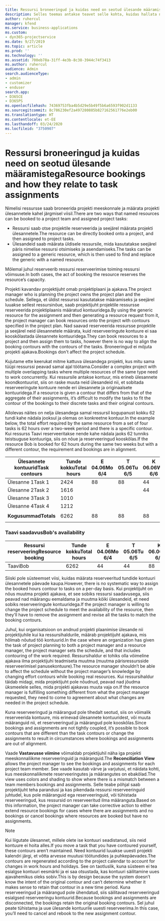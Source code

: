 ```yaml
---
title: Ressursi broneeringud ja kuidas need on seotud ülesande määramistega
description: Selles teemas antakse teavet selle kohta, kuidas hallata nimega ressursse, ressursside broneerimist ja ülesande määramist ning seda, kuidas need üksteisega seotud on.
author: ruhercul
manager: kfend
ms.service: business-applications
ms.custom:
- dyn365-projectservice
ms.date: 9/27/2019
ms.topic: article
ms.prod: ''
ms.technology: ''
ms.assetid: 700eb78a-31ff-4e3b-8c38-3944c74f3413
ms.author: ruhercul
audience: Admin
search.audienceType:
- admin
- customizer
- enduser
search.app:
- D365CE
- D365PS
ms.openlocfilehash: 74369753fba4b5d29e5b49f5b6a6593f902d1133
ms.sourcegitcommit: 8c786230ef2a497280885b827162561776e2eb00
ms.translationtype: HT
ms.contentlocale: et-EE
ms.lasthandoff: 03/24/2020
ms.locfileid: "3750907"
---
```

# <a name="resource-bookings-and-how-they-relate-to-task-assignments"></a><span data-ttu-id="6f799-103">Ressursi broneeringud ja kuidas need on seotud ülesande määramistega</span><span class="sxs-lookup"><span data-stu-id="6f799-103">Resource bookings and how they relate to task assignments</span></span>


<span data-ttu-id="6f799-104">Nimelisi ressursse saab broneerida projekti meeskonnale ja määrata projekti ülesannetele kahel järgmisel viisil.</span><span class="sxs-lookup"><span data-stu-id="6f799-104">There are two ways that named resources can be booked to a project team and assigned project tasks:</span></span>

- <span data-ttu-id="6f799-105">Ressursi saab otse projektile reserveerida ja seejärel määrata projekti ülesannetele.</span><span class="sxs-lookup"><span data-stu-id="6f799-105">The resource can be directly booked onto a project, and then assigned to project tasks.</span></span>
- <span data-ttu-id="6f799-106">Ülesandeid saab määrata üldisele ressursile, mida kasutatakse seejärel päris nimelise ressursi otsimiseks ja asendamiseks.</span><span class="sxs-lookup"><span data-stu-id="6f799-106">The tasks can be assigned to a generic resource, which is then used to find and replace the generic with a named resource.</span></span> 

<span data-ttu-id="6f799-107">Mõlemal juhul reserveerib ressursi reserveerimise toiming ressursi võimsuse.</span><span class="sxs-lookup"><span data-stu-id="6f799-107">In both cases, the act of booking the resource reserves the resource’s capacity.</span></span>

<span data-ttu-id="6f799-108">Projekti kavandav projektijuht omab projektiplaani ja ajakava.</span><span class="sxs-lookup"><span data-stu-id="6f799-108">The project manager who is planning the project owns the project plan and the schedule.</span></span> <span data-ttu-id="6f799-109">Sellega, et üldist ressurssi kasutatakse määramiseks ja seejärel luuakse sellest ressursinõue, saab projektijuht projektile ressursse reserveerida projektiplaanis määratud kontuuridega.</span><span class="sxs-lookup"><span data-stu-id="6f799-109">By using the generic resource for the assignment and then generating a resource request from it, the project manager can book resources onto the project with contours specified in the project plan.</span></span> <span data-ttu-id="6f799-110">Nad saavad reserveerida ressursse projektile ja seejärel neid ülesannetele määrata, kuid reserveeringute kontuure ei saa kooskõlastada ülesannete kontuuridega.</span><span class="sxs-lookup"><span data-stu-id="6f799-110">They can book resources to a project and then assign them to tasks, however there is no way to align the booking contours with the contours of the tasks.</span></span> <span data-ttu-id="6f799-111">Broneeringud ei mõjuta projekti ajakava.</span><span class="sxs-lookup"><span data-stu-id="6f799-111">Bookings don't affect the project schedule.</span></span>

<span data-ttu-id="6f799-112">Kujutame ette keerukat mitme kattuva ülesandega projekti, kus mitu sama tüüpi ressurssi peavad samal ajal töötama.</span><span class="sxs-lookup"><span data-stu-id="6f799-112">Consider a complex project with multiple overlapping tasks where multiple resources of the same type need to work concurrently.</span></span> <span data-ttu-id="6f799-113">Kui ressursile antakse kontuur, mis erineb ülesannete koondkontuurist, siis on raske muuta neid ülesandeid nii, et sobitada reserveeringute kontuure nende eri ülesannete ja originaalsete kontuuridega.</span><span class="sxs-lookup"><span data-stu-id="6f799-113">If a resource is given a contour that differs from that of the aggregate of their assignments, it’s difficult to modify the tasks to fit the contour of the bookings to their discrete tasks and their original contours.</span></span>

<span data-ttu-id="6f799-114">Allolevas näites on nelja ülesandega samal ressursil kogupanust kokku 62 tundi kahe nädala jooksul ja olemas on konkreetne kontuur.</span><span class="sxs-lookup"><span data-stu-id="6f799-114">In the example below, the total effort required by the same resource from a set of four tasks is 62 hours over a two-week period and there is a specific contour.</span></span> <span data-ttu-id="6f799-115">Kui ressurss Taavi reserveeritakse nende kahe nädala jaoks 62 tunniks teistsuguse kontuuriga, siis on nõue ja reserveeringud kooskõlas.</span><span class="sxs-lookup"><span data-stu-id="6f799-115">If the resource Bob is booked for 62 hours during the same two weeks but with a different contour, the requirement and bookings are in alignment.</span></span>

| <span data-ttu-id="6f799-116">**Ülesannete kontuurid**</span><span class="sxs-lookup"><span data-stu-id="6f799-116">**Task contours**</span></span>    | <span data-ttu-id="6f799-117">**Tunde kokku**</span><span class="sxs-lookup"><span data-stu-id="6f799-117">**Total hours**</span></span> | <span data-ttu-id="6f799-118">E 04.06</span><span class="sxs-lookup"><span data-stu-id="6f799-118">Mo 6/4</span></span> | <span data-ttu-id="6f799-119">T 05.06</span><span class="sxs-lookup"><span data-stu-id="6f799-119">Tu 6/5</span></span> | <span data-ttu-id="6f799-120">K 06.06</span><span class="sxs-lookup"><span data-stu-id="6f799-120">We 6/6</span></span> | <span data-ttu-id="6f799-121">N 07.06</span><span class="sxs-lookup"><span data-stu-id="6f799-121">Th 6/7</span></span> | <span data-ttu-id="6f799-122">R 08.06</span><span class="sxs-lookup"><span data-stu-id="6f799-122">Fr 6/8</span></span> | <span data-ttu-id="6f799-123">L 09.06</span><span class="sxs-lookup"><span data-stu-id="6f799-123">Sa 6/9</span></span> | <span data-ttu-id="6f799-124">P 10.06</span><span class="sxs-lookup"><span data-stu-id="6f799-124">Su 6/10</span></span> | <span data-ttu-id="6f799-125">E 11.06</span><span class="sxs-lookup"><span data-stu-id="6f799-125">Mo 6/11</span></span> | <span data-ttu-id="6f799-126">T 12.06</span><span class="sxs-lookup"><span data-stu-id="6f799-126">Tu 6/12</span></span> | <span data-ttu-id="6f799-127">K 13.06</span><span class="sxs-lookup"><span data-stu-id="6f799-127">We 6/13</span></span> | <span data-ttu-id="6f799-128">N 14.06</span><span class="sxs-lookup"><span data-stu-id="6f799-128">Th 6/14</span></span> | <span data-ttu-id="6f799-129">R 15.06</span><span class="sxs-lookup"><span data-stu-id="6f799-129">Fr 6/15</span></span> |
|----------------------|-----------------|--------|--------|--------|--------|--------|--------|---------|---------|---------|---------|---------|---------|
| <span data-ttu-id="6f799-130">Ülesanne 1</span><span class="sxs-lookup"><span data-stu-id="6f799-130">Task 1</span></span>               | <span data-ttu-id="6f799-131">24</span><span class="sxs-lookup"><span data-stu-id="6f799-131">24</span></span>              | <span data-ttu-id="6f799-132">8</span><span class="sxs-lookup"><span data-stu-id="6f799-132">8</span></span>      | <span data-ttu-id="6f799-133">8</span><span class="sxs-lookup"><span data-stu-id="6f799-133">8</span></span>      | <span data-ttu-id="6f799-134">4</span><span class="sxs-lookup"><span data-stu-id="6f799-134">4</span></span>      |        |        |        |         |         |         | <span data-ttu-id="6f799-135">4</span><span class="sxs-lookup"><span data-stu-id="6f799-135">4</span></span>       |         |         |
| <span data-ttu-id="6f799-136">Ülesanne 2</span><span class="sxs-lookup"><span data-stu-id="6f799-136">Task 2</span></span>               | <span data-ttu-id="6f799-137">16</span><span class="sxs-lookup"><span data-stu-id="6f799-137">16</span></span>              |        |        | <span data-ttu-id="6f799-138">4</span><span class="sxs-lookup"><span data-stu-id="6f799-138">4</span></span>      | <span data-ttu-id="6f799-139">4</span><span class="sxs-lookup"><span data-stu-id="6f799-139">4</span></span>      |        |        |         | <span data-ttu-id="6f799-140">8</span><span class="sxs-lookup"><span data-stu-id="6f799-140">8</span></span>       |         |         |         |         |
| <span data-ttu-id="6f799-141">Ülesanne 3</span><span class="sxs-lookup"><span data-stu-id="6f799-141">Task 3</span></span>               | <span data-ttu-id="6f799-142">10</span><span class="sxs-lookup"><span data-stu-id="6f799-142">10</span></span>              |        |        |        |        | <span data-ttu-id="6f799-143">4</span><span class="sxs-lookup"><span data-stu-id="6f799-143">4</span></span>      |        |         |         | <span data-ttu-id="6f799-144">4</span><span class="sxs-lookup"><span data-stu-id="6f799-144">4</span></span>       |         | <span data-ttu-id="6f799-145">2</span><span class="sxs-lookup"><span data-stu-id="6f799-145">2</span></span>       |         |
| <span data-ttu-id="6f799-146">Ülesanne 4</span><span class="sxs-lookup"><span data-stu-id="6f799-146">Task 4</span></span>               | <span data-ttu-id="6f799-147">12</span><span class="sxs-lookup"><span data-stu-id="6f799-147">12</span></span>              |        |        |        |        |        |        |         |         |         | <span data-ttu-id="6f799-148">4</span><span class="sxs-lookup"><span data-stu-id="6f799-148">4</span></span>       |         | <span data-ttu-id="6f799-149">8</span><span class="sxs-lookup"><span data-stu-id="6f799-149">8</span></span>       |
|                      |                 |        |        |        |        |        |        |         |         |         |         |         |         |
| <span data-ttu-id="6f799-150">**Kogusummad**</span><span class="sxs-lookup"><span data-stu-id="6f799-150">**Totals**</span></span>           | <span data-ttu-id="6f799-151">62</span><span class="sxs-lookup"><span data-stu-id="6f799-151">62</span></span>              | <span data-ttu-id="6f799-152">8</span><span class="sxs-lookup"><span data-stu-id="6f799-152">8</span></span>      | <span data-ttu-id="6f799-153">8</span><span class="sxs-lookup"><span data-stu-id="6f799-153">8</span></span>      | <span data-ttu-id="6f799-154">8</span><span class="sxs-lookup"><span data-stu-id="6f799-154">8</span></span>      | <span data-ttu-id="6f799-155">4</span><span class="sxs-lookup"><span data-stu-id="6f799-155">4</span></span>      | <span data-ttu-id="6f799-156">4</span><span class="sxs-lookup"><span data-stu-id="6f799-156">4</span></span>      |        |         | <span data-ttu-id="6f799-157">8</span><span class="sxs-lookup"><span data-stu-id="6f799-157">8</span></span>       | <span data-ttu-id="6f799-158">4</span><span class="sxs-lookup"><span data-stu-id="6f799-158">4</span></span>       | <span data-ttu-id="6f799-159">8</span><span class="sxs-lookup"><span data-stu-id="6f799-159">8</span></span>       | <span data-ttu-id="6f799-160">2</span><span class="sxs-lookup"><span data-stu-id="6f799-160">2</span></span>       | <span data-ttu-id="6f799-161">8</span><span class="sxs-lookup"><span data-stu-id="6f799-161">8</span></span>       |
|                      |                 |        |        |        |        |        |        |         |         |         |         |

### <a name="bobs-availability"></a><span data-ttu-id="6f799-162">Taavi saadavus</span><span class="sxs-lookup"><span data-stu-id="6f799-162">Bob's availability</span></span>
| <span data-ttu-id="6f799-163">**Ressursi reserveering**</span><span class="sxs-lookup"><span data-stu-id="6f799-163">**Resource   booking**</span></span> | <span data-ttu-id="6f799-164">**Tunde kokku**</span><span class="sxs-lookup"><span data-stu-id="6f799-164">**Total hours**</span></span> | <span data-ttu-id="6f799-165">E 04.06</span><span class="sxs-lookup"><span data-stu-id="6f799-165">Mo 6/4</span></span> | <span data-ttu-id="6f799-166">T 05.06</span><span class="sxs-lookup"><span data-stu-id="6f799-166">Tu 6/5</span></span> | <span data-ttu-id="6f799-167">K 06.06</span><span class="sxs-lookup"><span data-stu-id="6f799-167">We 6/6</span></span> | <span data-ttu-id="6f799-168">N 07.06</span><span class="sxs-lookup"><span data-stu-id="6f799-168">Th 6/7</span></span> | <span data-ttu-id="6f799-169">R 08.06</span><span class="sxs-lookup"><span data-stu-id="6f799-169">Fr 6/8</span></span> | <span data-ttu-id="6f799-170">L 09.06</span><span class="sxs-lookup"><span data-stu-id="6f799-170">Sa 6/9</span></span> | <span data-ttu-id="6f799-171">P 10.06</span><span class="sxs-lookup"><span data-stu-id="6f799-171">Su 6/10</span></span> | <span data-ttu-id="6f799-172">E 11.06</span><span class="sxs-lookup"><span data-stu-id="6f799-172">Mo 6/11</span></span> | <span data-ttu-id="6f799-173">T 12.06</span><span class="sxs-lookup"><span data-stu-id="6f799-173">Tu 6/12</span></span> | <span data-ttu-id="6f799-174">K 13.06</span><span class="sxs-lookup"><span data-stu-id="6f799-174">We 6/13</span></span> | <span data-ttu-id="6f799-175">N 14.06</span><span class="sxs-lookup"><span data-stu-id="6f799-175">Th 6/14</span></span> | <span data-ttu-id="6f799-176">R 15.06</span><span class="sxs-lookup"><span data-stu-id="6f799-176">Fr 6/15</span></span> |
|------------------------|-----------------|--------|--------|--------|--------|--------|--------|---------|---------|---------|---------|---------|---------|
| <span data-ttu-id="6f799-177">Taavi</span><span class="sxs-lookup"><span data-stu-id="6f799-177">Bob</span></span>                    | <span data-ttu-id="6f799-178">62</span><span class="sxs-lookup"><span data-stu-id="6f799-178">62</span></span>              | <span data-ttu-id="6f799-179">4</span><span class="sxs-lookup"><span data-stu-id="6f799-179">4</span></span>      | <span data-ttu-id="6f799-180">4</span><span class="sxs-lookup"><span data-stu-id="6f799-180">4</span></span>      | <span data-ttu-id="6f799-181">8</span><span class="sxs-lookup"><span data-stu-id="6f799-181">8</span></span>      | <span data-ttu-id="6f799-182">8</span><span class="sxs-lookup"><span data-stu-id="6f799-182">8</span></span>      | <span data-ttu-id="6f799-183">8</span><span class="sxs-lookup"><span data-stu-id="6f799-183">8</span></span>      |        |         | <span data-ttu-id="6f799-184">4</span><span class="sxs-lookup"><span data-stu-id="6f799-184">4</span></span>       | <span data-ttu-id="6f799-185">4</span><span class="sxs-lookup"><span data-stu-id="6f799-185">4</span></span>       | <span data-ttu-id="6f799-186">8</span><span class="sxs-lookup"><span data-stu-id="6f799-186">8</span></span>       | <span data-ttu-id="6f799-187">8</span><span class="sxs-lookup"><span data-stu-id="6f799-187">8</span></span>       | <span data-ttu-id="6f799-188">6</span><span class="sxs-lookup"><span data-stu-id="6f799-188">6</span></span>       |

<span data-ttu-id="6f799-189">Siiski pole süsteemset viisi, kuidas määrata reserveeritud tundide kontuuri ülesannetele päevade kaupa.</span><span class="sxs-lookup"><span data-stu-id="6f799-189">However, there is no systematic way to assign the booked hours contour to tasks on a per-day basis.</span></span> <span data-ttu-id="6f799-190">Kui projektijuht on nõus muutma projekti ajakava, et see sobiks ressursi saadavusega, siis peavad nad määrangu eemaldama ja muutma kõiki ülesandeid, et need sobiks reserveeringute kontuuridega.</span><span class="sxs-lookup"><span data-stu-id="6f799-190">If the project manager is willing to change the project schedule to meet the availability of the resource, then they’ll have to remove the assignment and revise all the tasks to match the booking contours.</span></span>

<span data-ttu-id="6f799-191">Juhul, kui organisatsioon on andnud projekti plaanimise ülesande nii projektijuhile kui ka ressursihaldurile, määrab projektijuht ajakava, mis hõlmab nõutud töö kontuurid.</span><span class="sxs-lookup"><span data-stu-id="6f799-191">In the case where an organization has given the task of project planning to both a project manager and a resource manager, the project manager sets the schedule, and that includes contouring of the work required.</span></span> <span data-ttu-id="6f799-192">Ressursihaldur ei tohiks olla võimeline ajakava ilma projektijuhi teadmiseta muutma (muutma pärisressursside reserveerimisel panusekontuure).</span><span class="sxs-lookup"><span data-stu-id="6f799-192">The resource manager shouldn’t be able to affect the schedule without the project manager’s knowledge by changing effort contours while booking real resources.</span></span> <span data-ttu-id="6f799-193">Kui ressursihaldur täidab midagi, mida projektijuht pole nõudnud, peavad nad jõudma üksmeelele selles, mida projekti ajakavas muuta vaja on.</span><span class="sxs-lookup"><span data-stu-id="6f799-193">If the resource manager is fulfilling something different from what the project manager requested, they need to come to agreement about what changes are needed in the project schedule.</span></span>

<span data-ttu-id="6f799-194">Kuna reserveeringud ja määrangud pole tihedalt seotud, siis on võimalik reserveerida kontuure, mis erinevad ülesannete kontuuridest, või muuta määranguid nii, et reserveeringud ja määrangud pole kooskõlas.</span><span class="sxs-lookup"><span data-stu-id="6f799-194">Since bookings and assignments are not tightly coupled, it’s possible to book contours that are different than the task contours or change the assignments to result in circumstances where bookings and assignments are out of alignment.</span></span>

<span data-ttu-id="6f799-195">Vaade **Vastavusse viimine** võimaldab projektijuhil näha iga projekti meeskonnaliikme reserveeringuid ja määranguid.</span><span class="sxs-lookup"><span data-stu-id="6f799-195">The **Reconciliation View** allows the project manager to see the bookings and assignments for each project team member.</span></span> <span data-ttu-id="6f799-196">See vaade kasutab värve ja varjutusi, et näidata kohti, kus meeskonnaliikmete reserveeringutes ja määrangutes on ebakõlad.</span><span class="sxs-lookup"><span data-stu-id="6f799-196">The view uses colors and shading to show where there is a mismatch between a team members bookings and assignments.</span></span> <span data-ttu-id="6f799-197">Selle teabe põhjal saab projektijuht teha parandusi ja kas pikendada ressursi reserveeringuid juhtudel, kus pole määranguid ega reserveeringuid, või tühistada reserveeringud, kus ressursid on reserveeritud ilma määranguta.</span><span class="sxs-lookup"><span data-stu-id="6f799-197">Based on this information, the project manager can take corrective action to either extend resource bookings for cases where there are assignments and no bookings or cancel bookings where resources are booked but have no assignments.</span></span>

> [!NOTE]
> <span data-ttu-id="6f799-198">Kui liigutate ülesannet, millele olete ise kontuuri seadistanud, siis neid kontuure ei hoita alles.</span><span class="sxs-lookup"><span data-stu-id="6f799-198">If you move a task that you have contoured yourself, these contours aren’t maintained.</span></span> <span data-ttu-id="6f799-199">Need kontuurid luuakse uuesti projekti kalendri järgi, et võtta arvesse muutusi töötundides ja puhkepäevades.</span><span class="sxs-lookup"><span data-stu-id="6f799-199">The contours are regenerated according to the project calendar to account for changes in work hours and holidays.</span></span> <span data-ttu-id="6f799-200">See on taotluslik, kuna süsteem ei tea esialgse kontuuri eesmärki ja ei saa otsustada, kas kontuuri säilitamine uues ajavahemikus oleks sobiv.</span><span class="sxs-lookup"><span data-stu-id="6f799-200">This is by design because the system doesn’t know the intent of the original contour and can’t determine whether it makes sense to retain that contour in a new time period.</span></span> <span data-ttu-id="6f799-201">Kuna reserveeringud ja määrangud pole ühendatud, siis säilitavad reserveeringud esialgsed reserveeringu kontuurid.</span><span class="sxs-lookup"><span data-stu-id="6f799-201">Because bookings and assignments are disconnected, the bookings retain the original booking contours.</span></span> <span data-ttu-id="6f799-202">Sel juhul peate tühistama ja uue ülesande kontuurile uuesti reserveerima.</span><span class="sxs-lookup"><span data-stu-id="6f799-202">In this case, you’ll need to cancel and rebook to the new assignment contour.</span></span>

